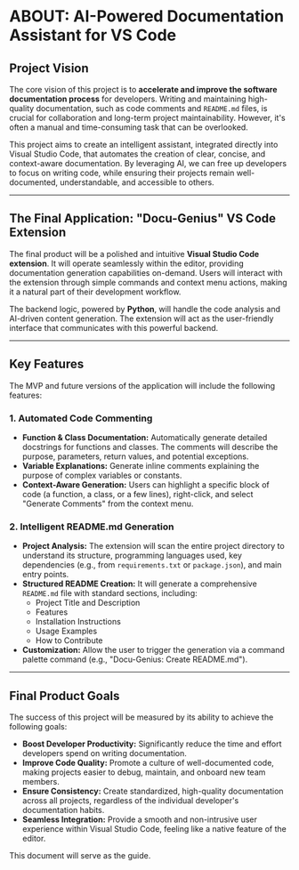 # ABOUT: AI-Powered Documentation Assistant for VS Code

## Project Vision 

The core vision of this project is to **accelerate and improve the software documentation process** for developers. Writing and maintaining high-quality documentation, such as code comments and `README.md` files, is crucial for collaboration and long-term project maintainability. However, it's often a manual and time-consuming task that can be overlooked.

This project aims to create an intelligent assistant, integrated directly into Visual Studio Code, that automates the creation of clear, concise, and context-aware documentation. By leveraging AI, we can free up developers to focus on writing code, while ensuring their projects remain well-documented, understandable, and accessible to others.

---

## The Final Application: "Docu-Genius" VS Code Extension

The final product will be a polished and intuitive **Visual Studio Code extension**. It will operate seamlessly within the editor, providing documentation generation capabilities on-demand. Users will interact with the extension through simple commands and context menu actions, making it a natural part of their development workflow.

The backend logic, powered by **Python**, will handle the code analysis and AI-driven content generation. The extension will act as the user-friendly interface that communicates with this powerful backend.

---

## Key Features

The MVP and future versions of the application will include the following features:

### 1. Automated Code Commenting
* **Function & Class Documentation:** Automatically generate detailed docstrings for functions and classes. The comments will describe the purpose, parameters, return values, and potential exceptions.
* **Variable Explanations:** Generate inline comments explaining the purpose of complex variables or constants.
* **Context-Aware Generation:** Users can highlight a specific block of code (a function, a class, or a few lines), right-click, and select "Generate Comments" from the context menu.

### 2. Intelligent README.md Generation
* **Project Analysis:** The extension will scan the entire project directory to understand its structure, programming languages used, key dependencies (e.g., from `requirements.txt` or `package.json`), and main entry points.
* **Structured README Creation:** It will generate a comprehensive `README.md` file with standard sections, including:
    * Project Title and Description
    * Features
    * Installation Instructions
    * Usage Examples
    * How to Contribute
* **Customization:** Allow the user to trigger the generation via a command palette command (e.g., "Docu-Genius: Create README.md").

---

## Final Product Goals

The success of this project will be measured by its ability to achieve the following goals:

* **Boost Developer Productivity:** Significantly reduce the time and effort developers spend on writing documentation.
* **Improve Code Quality:** Promote a culture of well-documented code, making projects easier to debug, maintain, and onboard new team members.
* **Ensure Consistency:** Create standardized, high-quality documentation across all projects, regardless of the individual developer's documentation habits.
* **Seamless Integration:** Provide a smooth and non-intrusive user experience within Visual Studio Code, feeling like a native feature of the editor.

This document will serve as the guide.